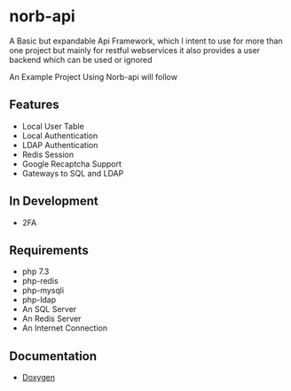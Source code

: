 # norb-api

A Basic but expandable Api Framework, which I intent to use for more than one project
but mainly for restful webservices
it also provides a user backend which can be used or ignored

An Example Project Using Norb-api will follow

## Features
 * Local User Table
 * Local Authentication
 * LDAP Authentication
 * Redis Session
 * Google Recaptcha Support
 * Gateways to SQL and LDAP
## In Development
 * 2FA


## Requirements
 * php 7.3
 * php-redis
 * php-mysqli
 * php-ldap
 * An SQL Server 
 * An Redis Server
 * An Internet Connection
 
 ## Documentation
  * [Doxygen](https://nruehl.gitlabpages.norbert-ruehl.de/norb-api/)